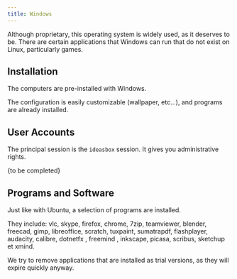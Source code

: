 ```yaml
---
title: Windows
---
```


Although proprietary, this operating system is widely used, as it deserves to be.  There are certain applications that Windows can run that do not exist on Linux, particularly games.

## Installation

The computers are pre-installed with Windows.  

The configuration is easily customizable (wallpaper, etc...), and programs are already installed.

## User Accounts

The principal session is the `ideasbox` session.  It gives you administrative rights.

{to be completed}

## Programs and Software

Just like with Ubuntu, a selection of programs are installed.

They include: vlc, skype, firefox, chrome, 7zip, teamviewer, blender, freecad, gimp, libreoffice, scratch, tuxpaint, sumatrapdf, flashplayer, audacity, calibre, dotnetfx , freemind , inkscape, picasa, scribus, sketchup et xmind.

We try to remove applications that are installed as trial versions, as they will expire quickly anyway.